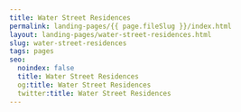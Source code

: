 ```yaml
---
title: Water Street Residences
permalink: landing-pages/{{ page.fileSlug }}/index.html
layout: landing-pages/water-street-residences.html
slug: water-street-residences
tags: pages
seo:
  noindex: false
  title: Water Street Residences
  og:title: Water Street Residences
  twitter:title: Water Street Residences
---
```



